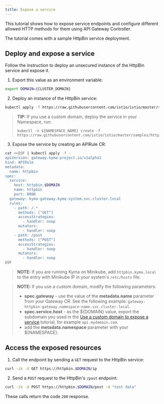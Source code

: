 ```yaml
---
title: Expose a service
---
```


This tutorial shows how to expose service endpoints and configure different allowed HTTP methods for them using API Gateway Controller.

The tutorial comes with a sample HttpBin service deployment.

## Deploy and expose a service

Follow the instruction to deploy an unsecured instance of the HttpBin service and expose it.

1. Export this value as an environment variable:

  ```bash
  export DOMAIN={CLUSTER_DOMAIN}
  ```

2. Deploy an instance of the HttpBin service:

  ```bash
  kubectl apply -f https://raw.githubusercontent.com/istio/istio/master/samples/httpbin/httpbin.yaml
  ```

  > **TIP:** If you use a custom domain, deploy the service in your Namespace, run:
  > ``` 
  > kubectl -n ${NAMESPACE_NAME} create -f https://raw.githubusercontent.com/istio/istio/master/samples/httpbin/httpbin.yaml
  > ```

3. Expose the service by creating an APIRule CR:

  ```bash
  cat <<EOF | kubectl apply -f -
  apiVersion: gateway.kyma-project.io/v1alpha1
  kind: APIRule
  metadata:
    name: httpbin
  spec:
    service:
      host: httpbin.$DOMAIN
      name: httpbin
      port: 8000
    gateway: kyma-gateway.kyma-system.svc.cluster.local
    rules:
      - path: /.*
        methods: ["GET"]
        accessStrategies:
          - handler: noop
        mutators:
          - handler: noop
      - path: /post
        methods: ["POST"]
        accessStrategies:
          - handler: noop
        mutators:
          - handler: noop
  EOF
  ```

  >**NOTE:** If you are running Kyma on Minikube, add `httpbin.kyma.local` to the entry with Minikube IP in your system's `/etc/hosts` file.

  >**NOTE:** If you use a custom domain, modify the following parameters:
  > - **spec.gateway** - use the value of the **metadata.name** parameter from your Gateway CR. See the following example: `gateway: httpbin-gateway.namespace-name.svc.cluster.local`.
  > - **spec.service.host** - as the ${DOMAIN} value, export the subdomain you used in the [Use a custom domain to expose a service](./apix-03-own-domain.md) tutorial, for example `api.mydomain.com`.
  > - add the **metadata.namespace** parameter with your ${NAMESPACE}.

## Access the exposed resources

1. Call the endpoint by sending a `GET` request to the HttpBin service:

  ```bash
  curl -ik -X GET https://httpbin.$DOMAIN/ip
  ```

2. Send a `POST` request to the HttpBin's `/post` endpoint:

  ```bash
  curl -ik -X POST https://httpbin.$DOMAIN/post -d "test data"
  ```

These calls return the code `200` response.
